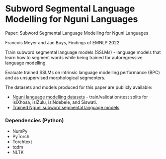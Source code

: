 # Subword Segmental Language Modelling for Nguni Languages

Paper: Subword Segmental Language Modelling for Nguni Languages

Francois Meyer and Jan Buys, Findings of EMNLP 2022

Train subword segmental language models (SSLMs) - language models that learn how to segment words while being trained for autoregressive language modelling.

Evaluate trained SSLMs on intrinsic language modelling performance (BPC) and as unsupervised morphological segmenters.

The datasets and models produced for this paper are publicly available:
* [Nguni language modelling datasets](https://drive.google.com/file/d/1be7y9LWIpDkx2UTe7xYTkZ0TWi3VQ3LQ/view?usp=sharing) - train/validation/test splits for isiXhosa, isiZulu, isiNdebele, and Siswati.
* [Trained Nguni subword segmental language models](https://drive.google.com/file/d/1UeifY5ttCaygCYWVqe21TE8wYkvqYqyR/view?usp=sharing)

### Dependencies (Python) ###

* NumPy
* PyTorch
* Torchtext
* tqdm
* NLTK

